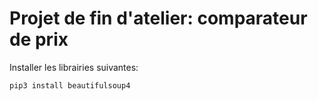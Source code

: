 # Projet de fin d'atelier: comparateur de prix

Installer les librairies suivantes: 

```bash
pip3 install beautifulsoup4

```

